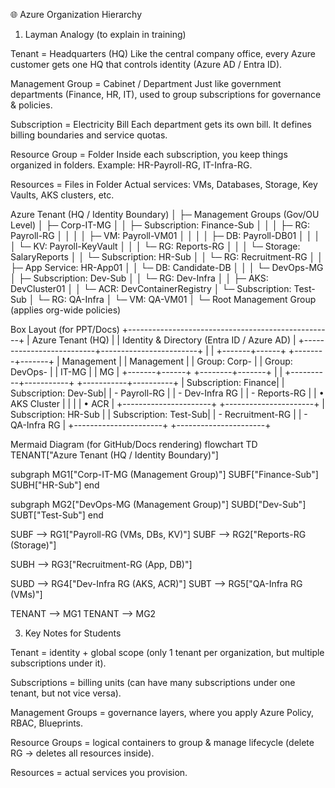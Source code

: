 🌐 Azure Organization Hierarchy
1. Layman Analogy (to explain in training)

Tenant = Headquarters (HQ)
Like the central company office, every Azure customer gets one HQ that controls identity (Azure AD / Entra ID).

Management Group = Cabinet / Department
Just like government departments (Finance, HR, IT), used to group subscriptions for governance & policies.

Subscription = Electricity Bill
Each department gets its own bill. It defines billing boundaries and service quotas.

Resource Group = Folder
Inside each subscription, you keep things organized in folders. Example: HR-Payroll-RG, IT-Infra-RG.

Resources = Files in Folder
Actual services: VMs, Databases, Storage, Key Vaults, AKS clusters, etc.

Azure Tenant (HQ / Identity Boundary)
│
├─ Management Groups (Gov/OU Level)
│   ├─ Corp-IT-MG
│   │   ├─ Subscription: Finance-Sub
│   │   │    ├─ RG: Payroll-RG
│   │   │    │   ├─ VM: Payroll-VM01
│   │   │    │   ├─ DB: Payroll-DB01
│   │   │    │   └─ KV: Payroll-KeyVault
│   │   │    └─ RG: Reports-RG
│   │   │         └─ Storage: SalaryReports
│   │   └─ Subscription: HR-Sub
│   │        └─ RG: Recruitment-RG
│   │             ├─ App Service: HR-App01
│   │             └─ DB: Candidate-DB
│   │
│   └─ DevOps-MG
│       ├─ Subscription: Dev-Sub
│       │    └─ RG: Dev-Infra
│       │         ├─ AKS: DevCluster01
│       │         └─ ACR: DevContainerRegistry
│       └─ Subscription: Test-Sub
│            └─ RG: QA-Infra
│                 └─ VM: QA-VM01
│
└─ Root Management Group (applies org-wide policies)

Box Layout (for PPT/Docs)
+---------------------------------------------------+
|                Azure Tenant (HQ)                  |
|    Identity & Directory (Entra ID / Azure AD)     |
+--------------------------+------------------------+
           |                                |
   +-------+------+                +--------+-------+
   | Management   |                | Management     |
   | Group: Corp- |                | Group: DevOps- |
   | IT-MG        |                | MG             |
   +-------+------+                +--------+-------+
           |                                |
+----------+-----------+        +-----------+----------+
| Subscription: Finance|        | Subscription: Dev-Sub|
| - Payroll-RG         |        | - Dev-Infra RG      |
| - Reports-RG         |        |   • AKS Cluster     |
|                      |        |   • ACR             |
+----------------------+        +----------------------+
| Subscription: HR-Sub |        | Subscription: Test-Sub|
| - Recruitment-RG     |        | - QA-Infra RG        |
+----------------------+        +----------------------+

Mermaid Diagram (for GitHub/Docs rendering)
flowchart TD
  TENANT["Azure Tenant (HQ / Identity Boundary)"]

  subgraph MG1["Corp-IT-MG (Management Group)"]
    SUBF["Finance-Sub"]
    SUBH["HR-Sub"]
  end

  subgraph MG2["DevOps-MG (Management Group)"]
    SUBD["Dev-Sub"]
    SUBT["Test-Sub"]
  end

  SUBF --> RG1["Payroll-RG (VMs, DBs, KV)"]
  SUBF --> RG2["Reports-RG (Storage)"]

  SUBH --> RG3["Recruitment-RG (App, DB)"]

  SUBD --> RG4["Dev-Infra RG (AKS, ACR)"]
  SUBT --> RG5["QA-Infra RG (VMs)"]

  TENANT --> MG1
  TENANT --> MG2

3. Key Notes for Students

Tenant = identity + global scope (only 1 tenant per organization, but multiple subscriptions under it).

Subscriptions = billing units (can have many subscriptions under one tenant, but not vice versa).

Management Groups = governance layers, where you apply Azure Policy, RBAC, Blueprints.

Resource Groups = logical containers to group & manage lifecycle (delete RG → deletes all resources inside).

Resources = actual services you provision.
